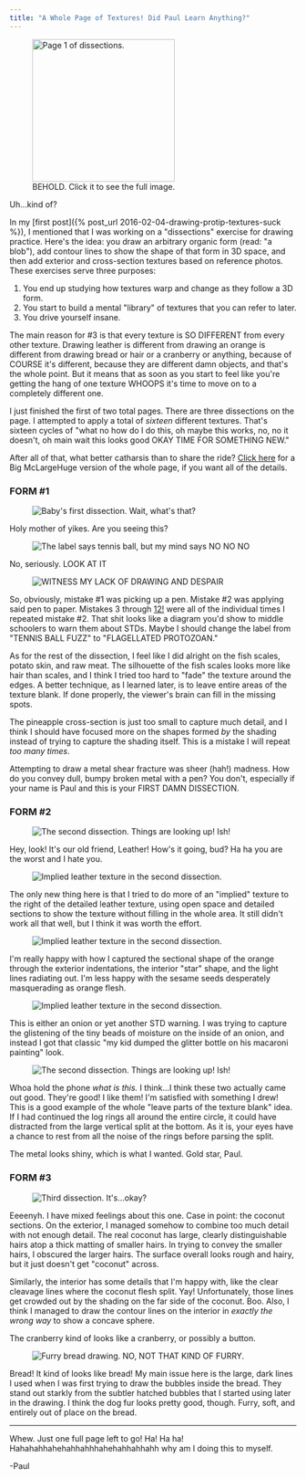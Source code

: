 ```yaml
---
title: "A Whole Page of Textures! Did Paul Learn Anything?"
---
```


<aside class="midtext-right">
    <figure>
        <a href="{{ site.baseurl }}{{ site.drawaboxpath }}dissection1-whole.png" target="blank"><img alt="Page 1 of dissections." src="{{ site.baseurl }}{{ site.drawaboxpath }}dissection1-whole.png" height="250"/></a>
        <figcaption>BEHOLD. Click it to see the full image.</figcaption>
    </figure>
</aside>

Uh...kind of?

In my [first post]({% post_url 2016-02-04-drawing-protip-textures-suck %}), I mentioned that I was working on a "dissections" exercise for drawing practice. Here's the idea: you draw an arbitrary organic form (read: "a blob"), add contour lines to show the shape of that form in 3D space, and then add exterior and cross-section textures based on reference photos. These exercises serve three purposes:

1. You end up studying how textures warp and change as they follow a 3D form.
2. You start to build a mental "library" of textures that you can refer to later.
3. You drive yourself insane.<!--more-->

The main reason for #3 is that every texture is SO DIFFERENT from every other texture. Drawing leather is different from drawing an orange is different from drawing bread or hair or a cranberry or anything, because of COURSE it's different, because they are different damn objects, and that's the whole point. But it means that as soon as you start to feel like you're getting the hang of one texture WHOOPS it's time to move on to a completely different one.

I just finished the first of two total pages. There are three dissections on the page. I attempted to apply a total of _sixteen_ different textures. That's sixteen cycles of "what no how do I do this, oh maybe this works, no, no it doesn't, oh main wait this looks good OKAY TIME FOR SOMETHING NEW."

After all of that, what better catharsis than to share the ride? <a href="{{ site.baseurl }}{{ site.drawaboxpath }}dissection1-whole-fullsize.png" target="blank">Click here</a> for a Big McLargeHuge version of the whole page, if you want all of the details.

### FORM #1 ###


<aside class="midtext-center">
    <figure>
        <img alt="Baby's first dissection. Wait, what's that?" src="{{ site.baseurl }}{{ site.drawaboxpath }}dissection1-part1.png"/>
    </figure>
</aside>

Holy mother of yikes. Are you seeing this?

<aside class="midtext-center">
    <figure>
        <img alt="The label says tennis ball, but my mind says NO NO NO" src="{{ site.baseurl }}{{ site.drawaboxpath }}dissection1-part1-tennis.png"/>
    </figure>
</aside>

No, seriously. LOOK AT IT

<aside class="midtext-center">
    <figure>
        <img alt="WITNESS MY LACK OF DRAWING AND DESPAIR" src="{{ site.baseurl }}{{ site.drawaboxpath }}dissection1-part1-tennis-zoom.png"/>
    </figure>
</aside>

So, obviously, mistake #1 was picking up a pen. Mistake #2 was applying said pen to paper. Mistakes 3 through [12!](https://www.google.com/#q=12!) were all of the individual times I repeated mistake #2. That shit looks like a diagram you'd show to middle schoolers to warn them about STDs. Maybe I should change the label from "TENNIS BALL FUZZ" to "FLAGELLATED PROTOZOAN."

As for the rest of the dissection, I feel like I did alright on the fish scales, potato skin, and raw meat. The silhouette of the fish scales looks more like hair than scales, and I think I tried too hard to "fade" the texture around the edges. A better technique, as I learned later, is to leave entire areas of the texture blank. If done properly, the viewer's brain can fill in the missing spots.

The pineapple cross-section is just too small to capture much detail, and I think I should have focused more on the shapes formed _by_ the shading instead of trying to capture the shading itself. This is a mistake I will repeat _too many times_.

Attempting to draw a metal shear fracture was sheer (hah!) madness. How do you convey dull, bumpy broken metal with a pen? You don't, especially if your name is Paul and this is your FIRST DAMN DISSECTION.

### FORM #2 ###

<aside class="midtext-center">
    <figure>
        <img alt="The second dissection. Things are looking up! Ish!" src="{{ site.baseurl }}{{ site.drawaboxpath }}dissection1-part2.png"/>
    </figure>
</aside>

Hey, look! It's our old friend, Leather! How's it going, bud? Ha&nbsp;ha you are the worst and I hate you.

<aside class="midtext-center">
    <figure>
        <img alt="Implied leather texture in the second dissection." src="{{ site.baseurl }}{{ site.drawaboxpath }}dissection1-part2-implied-leather.png"/>
    </figure>
</aside>

The only new thing here is that I tried to do more of an "implied" texture to the right of the detailed leather texture, using open space and detailed sections to show the texture without filling in the whole area. It still didn't work all that well, but I think it was worth the effort.

<aside class="midtext-center">
    <figure>
        <img alt="Implied leather texture in the second dissection." src="{{ site.baseurl }}{{ site.drawaboxpath }}dissection1-part2-orange.png"/>
    </figure>
</aside>

I'm really happy with how I captured the sectional shape of the orange through the exterior indentations, the interior "star" shape, and the light lines radiating out. I'm less happy with the sesame seeds desperately masquerading as orange flesh.

<aside class="midtext-center">
    <figure>
        <img alt="Implied leather texture in the second dissection." src="{{ site.baseurl }}{{ site.drawaboxpath }}dissection1-part2-onion.png"/>
    </figure>
</aside>

This is either an onion or yet another STD warning. I was trying to capture the glistening of the tiny beads of moisture on the inside of an onion, and instead I got that classic "my kid dumped the glitter bottle on his macaroni painting" look.

<aside class="midtext-center">
    <figure>
        <img alt="The second dissection. Things are looking up! Ish!" src="{{ site.baseurl }}{{ site.drawaboxpath }}dissection1-part2-metal-log.png"/>
    </figure>
</aside>

Whoa hold the phone _what is this._ I think...I think these two actually came out good. They're good! I like them! I'm satisfied with something I drew! This is a good example of the whole "leave parts of the texture blank" idea. If I had continued the log rings all around the entire circle, it could have distracted from the large vertical split at the bottom. As it is, your eyes have a chance to rest from all the noise of the rings before parsing the split.

The metal looks shiny, which is what I wanted. Gold star, Paul.

### FORM #3 ###

<aside class="midtext-center">
    <figure>
        <img alt="Third dissection. It's...okay?" src="{{ site.baseurl }}{{ site.drawaboxpath }}dissection1-part3.png"/>
    </figure>
</aside>

Eeeenyh. I have mixed feelings about this one. Case in point: the coconut sections. On the exterior, I managed somehow to combine too much detail with not enough detail. The real coconut has large, clearly distinguishable hairs atop a thick matting of smaller hairs. In trying to convey the smaller hairs, I obscured the larger hairs. The surface overall looks rough and hairy, but it just doesn't get "coconut" across.

Similarly, the interior has some details that I'm happy with, like the clear cleavage lines where the coconut flesh split. Yay! Unfortunately, those lines get crowded out by the shading on the far side of the coconut. Boo. Also, I think I managed to draw the contour lines on the interior in _exactly the wrong way_ to show a concave sphere.

The cranberry kind of looks like a cranberry, or possibly a button.

<aside class="midtext-center">
    <figure>
        <img alt="Furry bread drawing. NO, NOT THAT KIND OF FURRY." src="{{ site.baseurl }}{{ site.drawaboxpath }}dissection1-part3-bread-fur.png"/>
    </figure>
</aside>

Bread! It kind of looks like bread! My main issue here is the large, dark lines I used when I was first trying to draw the bubbles inside the bread. They stand out starkly from the subtler hatched bubbles that I started using later in the drawing. I think the dog fur looks pretty good, though. Furry, soft, and entirely out of place on the bread.

--------------

Whew. Just one full page left to go! Ha! Ha ha! Hahahahhahehahhahhhahehahhahhahh why am I doing this to myself.

-Paul